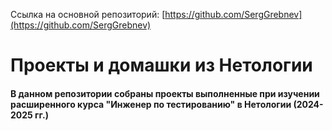 Ссылка на основной репозиторий: [https://github.com/SergGrebnev](https://github.com/SergGrebnev)

# Проекты и домашки из Нетологии
#### В данном репозитории собраны проекты выполненные при изучении расширенного курса "Инженер по тестированию" в Нетологии (2024-2025 гг.)

